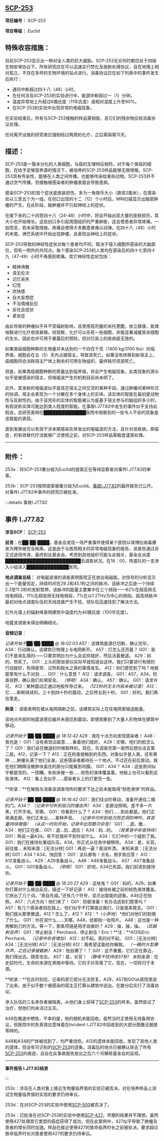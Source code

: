 ## [SCP-253](https://scp-wiki-cn.wikidot.com/scp-253)

**项目编号：** SCP-253

**项目等级：** Euclid

## **特殊收容措施：**

目前SCP-253显示出一种对全人类的巨大威胁。SCP-253无论何时都应处于四级生物安保协议下。所有研究应在可以迅速实行焚化及放射处理协议，且在地理上相对孤立，不存在多样的生物环境的站点进行。消毒协议应在如下列表中的事件发生后执行：

- 通讯中断超过四十八（48）小时。
- 在任何涉及SCP-253的实验进行中，能源中断超过一（1）分钟。
- 温度异常地上升超过6摄氏度（11华氏度）或相对湿度上升至90%。
- 在SCP-253的实验中出现异常的电磁现象。

在实验结束后，所有与SCP-253接触的样品需销毁，且它们的残余物应经消毒协议处理。

任何离开设施的研究者应强制经过两周的化疗，之后需隔离15天。

## **描述：**

SCP-253是一簇未分化的人类细胞，与癌的生理特征相符。对于每个类癌的细胞，在给予足够营养源的情况下，被培养的SCP-253样品能够无限增殖。SCP-253具有传染性，能够在人类之间传播，也能够传染给某些动物。SCP-253并不通过空气传播，但接触被感染者的肿瘤表面会导致患病。

感染SCP-253的首个症状是皮肤损伤，多为一角银币大小（直径2厘米），在感染处以三至五个为一组。在创口出现的十二（12）个小时后，MRI扫描显示出脑部肿瘤的产生。在此阶段，脑肿瘤并不引起神经上的症状。

在接下来的二十四至四十八（24-48）小时中，将会开始出现大量的皮肤损伤，其大小也开始增长。这些创口多引起周围组织的严重肿胀，这会使患者异常疼痛。一般而言，若未采取措施，疼痛会使得大多数患者难以动弹。在四十八（48）小时的末尾，淋巴系统中开始出现肿瘤，且表现出神经上的症状。

SCP-253导致的神经性症状对每个患者均不同，取决于侵入细胞所感染的大脑部位，但有一例外的共同点。每个感染SCP-253的人类均在感染后的四十七至四十九（47-49）小时不再感到疼痛。其它神经性症状包括：

- 精神涣散
- 语无伦次
- 记忆丧失
- 幻觉
- 欣快感
- 自大妄想症
- 不当情绪反应
- 反社会症状
- 紧张症

由此导致的肿瘤似乎并不受辐射影响，且使用高剂量的米托蒽醌，依立替康，氮烯唑胺进行化疗收效甚微。经观察，化疗可以杀死一些细胞，并能显著减缓其余细胞的生长，因此也许可用于暴露后的预防，但对已染上的疾病是无效的。

如果类癌细胞种群的生物量并未达到约一千四百千克（1400 kg/3100 lbs）的临界值，细胞会在五（5）天内占据宿主，导致其死亡。如果没有转移到新宿主上，癌细胞将会消耗宿主尸体上剩余的可用生物组织，最终耗尽资源死亡。

但是，如果类癌细胞种群的质量达到临界值，将会产生电磁现象。此类现象的源头似乎是被感染的宿主，但电磁波产生的机制目前尚未明了。

此外，其发射的电磁波似乎是其在宿主之间交流的某种手段。通过肿瘤间某种形式的协调，宿主会表现为一个分散在多个身体上的实体。该实体的智能在最初是动物性与反射性的。由于该完形的实体的智能被认为是基于宿主参与的脑组织多少的，有假说称实体可能达到类人程度的智能。在事故I.J77.82中发生的事件似乎支持此假说，且研究表明在██████████████医院中观察到的一些令人不安的现象是该智能的表现。

直到发展出可以有效干涉末期感染实体发出的电磁波的方法，且针对该疾病，即癌症，的有效替代疗法能够广泛使用之前，对SCP-253样品需极度谨慎处理。

------

## **附件：**

253a：将SCP-253重分级为Euclid的提案正在等待监察者对事件I.J77.82的审查。

253b：SCP-253按照提案被重分级为Euclid。[事故I.J77.82](https://scp-wiki-cn.wikidot.com/incident-i-j77-82)的最终报告已公开。对事件I.J77.82中事件的研究已被批准。

:::details 事故I.J77.82

## **事件 I.J77.82**

**涉及SCP：** [SCP-253](https://scp-wiki-cn.wikidot.com/scp-253)

**前言**：在██/██/████，基金会发现一场严重事件使得某个医院以埃博拉病毒爆发为掩饰被完全隔离。这是由于与医院相关的异常电磁现象的报告，该报告通过非正式途径传递，最终到达基金会。考虑到其他组织可能与此相关，基金会派遣█████████████████████████去调查状况。在18：00，特遣队的一支渗入小组进入██████████████医院。

**地点调查总结：** 对电磁波谱的调查表明医院正在放出电磁能。对信号的分析显示出一个能量恒定，持续时间在29.2和45.1秒之间的脉冲。该脉冲之后是一个持续2.3至11.2秒的发射暂停。该脉冲的能量主要集中在三个频段——82%在超高频无线电频段，11%在超低频无线电频段，7%在以1.2THz为中心的频段。超高频脉冲最初对地点调查队伍的天线连接产生干扰，但队伍迅速找到了解决方法。

红外光谱上的辐射峰表明建筑中温度约为40摄氏度（100华氏度）。

地震波调查未得出明确结论。

**音频记录**：

*记录开始于██/██/████ @ 18:02:03*
A57：该建筑能源已切断，确认完毕。
A34：行动确认。该建筑已物理上与电网断开。
A57：灯怎么还亮着？
G01：我们不是来乱猜的——只要弄明白为什么会这样就好，然后活着撤退。
A29：妈的，热死了。
G01：上头的那些家伙实际早就知道会这样。我们只要进行有限的行动就好，免得疲劳、过热和脱水之类的事情发生。
A12：你们感觉到了吗？地板那里有什么不对劲……
G01：什么意思？
A12：请求调查。
G01：A57，A34，检查视野，确认我们处境安全。
*（停顿）*
A34：确认。
A57：确认。
G01：请求许可。
A12：某种震动正通过地板传导过来。
*（123秒的无关内容未被记录）*
A12：它……断断续续的。三十到四十秒的震动，之后停五到十秒。
G01：好的。我们再往里走。

**附录：** 调查表明在被从电网隔断之前，该建筑实际上在往电网里输送能量。

该地点外部的地震波感应器并未感应到震动，即使观察到了大量人形物体在建筑中移动。

*记录开始于 ██/██/████ @ 18:12:42*
A29：我在十点方向发现感染者！
A48：我也是！
G01：没有表现出敌意……看着他们就好。
A29：天哪。他们的脸怎么了？
G01：我们会在撤退的时候取样的。现在，先调查完第一层然后想办法去第二层。A12，记录一下？
A12：正在检查接触到的东西。对象似乎是人类，还有某种……肿瘤长满了他们全身。这些感染者都待在一个地点，不过还在前后晃动。我在他们眼睛没被肿块盖住的部分只能看到巩膜。
G01：A34？
A34：这些房间似乎都是空的，一团糟。有些床被一些……棕色的液体覆盖着。地板上也可以看到这些液体。
A12：看上去似乎……感染者头上的灯更亮一些。

**附录：**在摧毁与消毒该调查场所的要求下达之前未能取得“棕色液体”的样品。

*记录开始于 ██/██/████ @ 18:16:42*
G01：我们往台阶移动，准备开通往二楼的门。A34？
*（记录中可听到低沉的撞击声）*
A34：走廊没照明。差不多一片黑。打开手电。天哪。
G01：你看到什么了？
A34：他们……到处都是。他们正填满走廊。他们正发出……某种声音。
*（记录中可听到低沉而空洞的呻吟，其音量持续增强）
（从这一时刻开始，记录中出现数次杂音）*
G01：…退，撤…
A34：他们正在接…
G01：退…后…退后！
A34：妈…的。
*（背景音中杂音持续）*
G01：再说一遍A34。有干扰我听不到你说什么。
A34：它们中的一个碰到了我。
G01：我们在接待处重组队伍，A34。你正式从任务中被移除。
A34：是，长官。前往接…
未知来源：[无法分辨]
G01：再说一遍？我没听清。
未知来源：[无法分辨]
G01：A34？A34，快回答！
G01：全队都有！点名，用手势应答！
A12：A12准备战斗。
A29：A29准备战斗。
A48：A48准备战斗。
A57：A57准备战斗。
G01：G01准备战斗。
*（停顿）*
G01：好吧。A34已失踪。我们前进到接待处。

*记录开始于 ██/██/████ @ 18:20:27*
A29：这啥鬼？
G01：妈的，A29，如果你打算对什么做出反应，描述一下好记录！
A12：接待处被之前的棕色液体覆盖。它拼出了几个词。“来自先祖。”还有几个符号，显示出智能的迹象。A48正在拍照。
A57：六点方向！他们来了！
G01：防御准备！有办法逃到们那里吗？
A57：有几个感染者挡在路上。他们似乎不打算接近我们，只是晃来晃去。
G01：我们就从那里撤退。A12？怎么了，A12？
A12：*（小声地）*他们对他们的脸做了什么。
G01：你在说什么……天哪。A48，给那拍一张照片。
A48：这也是一种用解剖刀的方法。等一下，那条项链是用牙齿做的？
A29：操，操，操。
*（武器射击声）*
G01：停止射击！Perchand，停止射击！Eric！**注：**A12叫Eric Perchand。
*（记录中杂音增加）*
A12：对不起。真的对不起。
G01：[无法分辨]
A34：[无法分辨]
A57：[无法分辨]
A12：我希望这能给你解脱。
*（一瞬的大型爆炸声，之后记录被截断）*
A29：他自爆了！？
G01：这不重要。它们正在靠近。我们得出去。随意攻击。
A57：是，长官！
*（静电干扰持续37秒）*
未知来源：在史前时代，生命的本源在黑暗中等待。它的子孙背离了它。现在，一切将归于本源。

**附录：**在此时刻后，记录的其它部分无法恢复。A29，A57和G01从医院里逃了出来。由于似乎数个被感染的宿主正打算从建筑中逃出，在数分后实行了消毒协议。

渗入队伍的三名幸存者被隔离，从他们身上获得了[SCP-253](https://scp-wiki-cn.wikidot.com/scp-253)的样本。虽然尝试了治疗，但他们均未活过五天。

A48在撤退中牺牲，不幸的是，他的相机未能回收。虽然当时正使用无线备用协议，但医院中的失真效应意味着在Incident I.J77.82中回收到的大部分图像证据是零碎的。

A48和A34的尸体被找到了，均严重烧伤。A12的遗体未能回收。发现了其他人类的遗体，但没有可识别的[SCP-253](https://scp-wiki-cn.wikidot.com/scp-253)的迹象。消毒后的地点已被确认除去了所有[SCP-253](https://scp-wiki-cn.wikidot.com/scp-253)的痕迹，且会在此事故报告放出之后六个月解除基金会的监视。

------

**事件报告 I.J77.82结束**

:::

253c：涉及在人类对象上接近生物量临界值的实验已被否决。对在培养样品上测试生物量临界值的实验的要求仍待审议。

253d：在对SCP-253的实验中使用[SCP-500](https://scp-wiki-cn.wikidot.com/scp-500)被否决了。

253e：已批准在对SCP-253的实验中使用[SCP-427](https://scp-wiki-cn.wikidot.com/scp-427)。早期的结果并不理想。虽然使用427处理其它类型的癌症获得了成功，但在此案例中，427似乎导致了肿瘤及患者的增长同时加速。样品在接近使用427的致命临界时长之前被处决。要求超过致命临界时长对患者使用427的要求仍待审议。